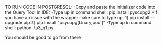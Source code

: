 TO RUN CODE
IN POSTGRESQL:
    -Copy and paste the initializer code into the Query Tool
In IDE:
    -Type up in command shell: pip install pyscopg2
    *If you have an issue with the wrapper make sure to type up:
        1) pip install --upgrade pip
        2) pip install "psycopg[binary,pool]"
    -Type up in command shell: python .\a3_q1.py

You should be good to go from there!
